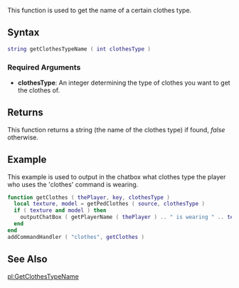 This function is used to get the name of a certain clothes type.

Syntax
------

``` lua
string getClothesTypeName ( int clothesType )
```

### Required Arguments

-   **clothesType**: An integer determining the type of clothes you want to get the clothes of.

Returns
-------

This function returns a string (the name of the clothes type) if found, *false* otherwise.

Example
-------

This example is used to output in the chatbox what clothes type the player who uses the 'clothes' command is wearing.

``` lua
function getClothes ( thePlayer, key, clothesType )
  local texture, model = getPedClothes ( source, clothesType )
  if ( texture and model ) then
    outputChatBox ( getPlayerName ( thePlayer ) .. " is wearing " .. texture .. " " .. model .. " on his " .. getClothesTypeName ( clothesType ) )
  end
end
addCommandHandler ( "clothes", getClothes )
```

See Also
--------

[pl:GetClothesTypeName](/docs/pl-getclothestypename.md "wikilink")
